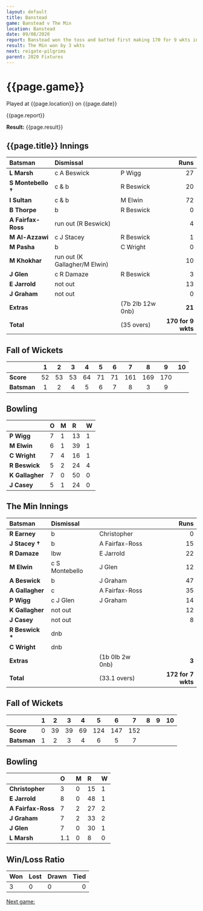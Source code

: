 ```yaml
---
layout: default
title: Banstead
game: Banstead v The Min
location: Banstead
date: 09/08/2020
report: Banstead won the toss and batted first making 170 for 9 wkts in 35 overs. The Min replied with 172 for 7 wkts
result: The Min won by 3 wkts
next: reigate-pilgrims
parent: 2020 Fixtures
---
```


# {{page.game}}

Played at {{page.location}} on {{page.date}}

{{page.report}}

**Result:** {{page.result}}

## {{page.title}} Innings

| Batsman | Dismissal | | Runs |
|:---|:---|---|---:|
| **L Marsh** | c A Beswick | P Wigg | 27 | 
| **S Montebello &#8224;** | c & b | R Beswick | 20 | 
| **I Sultan** | c & b | M Elwin | 72 | 
| **B Thorpe** | b | R Beswick | 0 | 
| **A Fairfax-Ross** | run out (R Beswick) | | 4 | 
| **M Al-Azzawi** | c J Stacey | R Beswick | 1 | 
| **M Pasha** | b | C Wright | 0 | 
| **M Khokhar** | run out (K Gallagher/M Elwin) |  | 10 | 
| **J Glen** | c R Damaze | R Beswick | 3 | 
| **E Jarrold** | not out |  | 13 | 
| **J Graham** | not out | | 0 | 
| **Extras** | | (7b 2lb 12w 0nb) | **21** | 
| **Total** | | (35 overs) | ****170 for 9 wkts**** | 

## Fall of Wickets

| | 1 | 2 | 3 | 4 | 5 | 6 | 7 | 8 | 9 | 10 |
|---|:---:|:---:|:---:|:---:|:---:|:---:|:---:|:---:|:---:|:---:|
| **Score** | 52 | 53 | 53 | 64 | 71 | 71 | 161 | 169 | 170 |  |
| **Batsman** | 1 | 2 | 4 | 5 | 6 | 7 | 8 | 3 | 9 |  |

## Bowling

| | O | M | R | W |
|---|:---|:---|:---|:---|
| **P Wigg** | 7 | 1 | 13 | 1 | 
| **M Elwin** | 6 | 1 | 39 | 1 | 
| **C Wright** | 7 | 4 | 16 | 1 | 
| **R Beswick** | 5 | 2 | 24 | 4 |
| **K Gallagher** | 7 | 0 | 50 | 0 | 
| **J Casey** | 5 | 1 | 24 | 0 | 

## The Min Innings

| Batsman | Dismissal | | Runs |
|:---|:---|---|---:|
| **R Earney** | b | Christopher | 0 | 
| **J Stacey &#8224;** | b | A Fairfax-Ross | 15 | 
| **R Damaze** | lbw | E Jarrold | 22 | 
| **M Elwin** | c S Montebello | J Glen | 12 | 
| **A Beswick** | b  | J Graham | 47 | 
| **A Gallagher** | c | A Fairfax-Ross | 35 | 
| **P Wigg** | c J Glen | J Graham | 14 | 
| **K Gallagher** | not out |  | 12 | 
| **J Casey** | not out |  | 8 | 
| **R Beswick &#42;** | dnb |  |  | 
| **C Wright** | dnb |  |  | 
| **Extras** | | (1b 0lb 2w 0nb) | **3** | 
| **Total** | | (33.1 overs) | ****172 for 7 wkts**** | 

## Fall of Wickets

| | 1 | 2 | 3 | 4 | 5 | 6 | 7 | 8 | 9 | 10 |
|---|:---:|:---:|:---:|:---:|:---:|:---:|:---:|:---:|:---:|:---:|
| **Score** | 0 | 39 | 39 | 69 | 124 | 147 | 152 |  |  |  | 
| **Batsman** | 1 | 2 | 3 | 4 | 6 | 5 | 7 |  |  |  | 

## Bowling

| | O | M | R | W |
|---|:---|:---|:---|:---|
| **Christopher** | 3 | 0 | 15 | 1 | 
| **E Jarrold** | 8 | 0 | 48 | 1 | 
| **A Fairfax-Ross** | 7 | 2 | 27 | 2 | 
| **J Graham** | 7 | 2 | 33 | 2 | 
| **J Glen** | 7 | 0 | 30 | 1 |
| **L Marsh** | 1.1 | 0 | 8 | 0 |

## Win/Loss Ratio

| Won | Lost | Drawn | Tied |
|:---|:---|:---|---:|
| 3 | 0 | 0 | 0 |

[Next game:]({{page.next}})